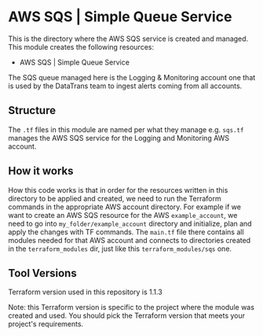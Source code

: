 # AWS SQS | Simple Queue Service

This is the directory where the AWS SQS service is created and managed. This module creates the following resources:

- AWS SQS | Simple Queue Service

The SQS queue managed here is the Logging & Monitoring account one that is used by the DataTrans team to ingest alerts coming from all accounts.


## Structure ##

The `.tf` files in this module are named per what they manage e.g. `sqs.tf` manages the AWS SQS service for the Logging and Monitoring AWS account.

## How it works ##
How this code works is that in order for the resources written in this directory to be applied and created, we need to run the Terraform commands in the appropriate AWS account directory. For example if we want to create an AWS SQS resource for the AWS `example_account`, we need to go into `my_folder/example_account` directory and initialize, plan and apply the changes with TF commands. The `main.tf` file there contains all modules needed for that AWS account and connects to directories created in the `terraform_modules` dir, just like this `terraform_modules/sqs` one.


## Tool Versions ##
Terraform version used in this repository is 1.1.3

Note: this Terraform version is specific to the project where the module was created and used.
You should pick the Terraform version that meets your project's requirements. 
